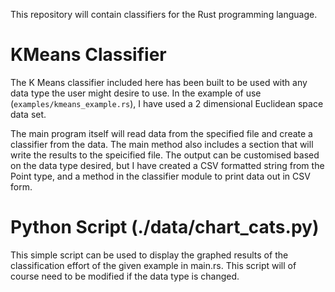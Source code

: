 This repository will contain classifiers for the Rust programming language.

# KMeans Classifier
The K Means classifier included here has been built to be used with any data type the user might desire to use. In the example of use (`examples/kmeans_example.rs`), I have used a 2 dimensional Euclidean space data set. 

The main program itself will read data from the specified file and create a classifier from the data. The main method also includes a section that will write the results to the speicified file. The output can be customised based on the data type desired, but I have created a CSV formatted string from the Point type, and a method in the classifier module to print data out in CSV form.

# Python Script (./data/chart_cats.py)
This simple script can be used to display the graphed results of the classification effort of the given example in main.rs. This script will of course need to be modified if the data type is changed.